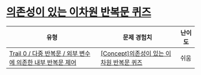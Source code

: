 # [의존성이 있는 이차원 반복문 퀴즈](https://www.codetree.ai/trails/complete/curated-cards/univ-dependent-loops)

|유형|문제 경험치|난이도|
|---|---|---|
|[Trail 0 / 다중 반복문 / 외부 변수에 의존한 내부 반복문 제어](https://www.codetree.ai/trail-info/univ-python-tutorial/)|[[Concept]의존성이 있는 이차원 반복문 퀴즈](https://www.codetree.ai/trails/complete/curated-cards/univ-dependent-loops/)|쉬움|

